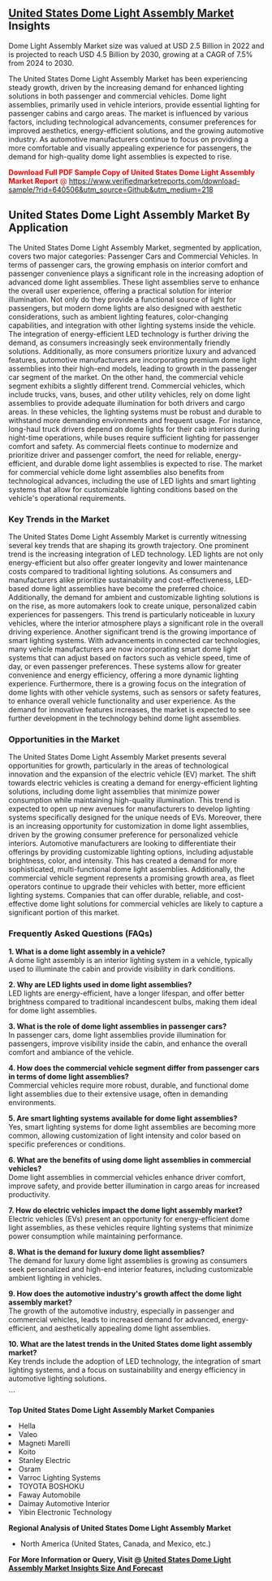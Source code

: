 <h2><a href="https://www.verifiedmarketreports.com/download-sample/?rid=640506&amp;utm_source=Github&amp;utm_medium=218" target="_blank">United States Dome Light Assembly Market</a> Insights</h2><p>Dome Light Assembly Market size was valued at USD 2.5 Billion in 2022 and is projected to reach USD 4.5 Billion by 2030, growing at a CAGR of 7.5% from 2024 to 2030.</p><p> <p>The United States Dome Light Assembly Market has been experiencing steady growth, driven by the increasing demand for enhanced lighting solutions in both passenger and commercial vehicles. Dome light assemblies, primarily used in vehicle interiors, provide essential lighting for passenger cabins and cargo areas. The market is influenced by various factors, including technological advancements, consumer preferences for improved aesthetics, energy-efficient solutions, and the growing automotive industry. As automotive manufacturers continue to focus on providing a more comfortable and visually appealing experience for passengers, the demand for high-quality dome light assemblies is expected to rise. <p><span class=""><span style="color: #ff0000;"><strong>Download Full PDF Sample Copy of United States Dome Light Assembly Market Report</strong> @ </span><a href="https://www.verifiedmarketreports.com/download-sample/?rid=640506&amp;utm_source=Github&amp;utm_medium=218" target="_blank">https://www.verifiedmarketreports.com/download-sample/?rid=640506&amp;utm_source=Github&amp;utm_medium=218</a></span></p></p> <h2>United States Dome Light Assembly Market By Application</h2> <p>The United States Dome Light Assembly Market, segmented by application, covers two major categories: Passenger Cars and Commercial Vehicles. In terms of passenger cars, the growing emphasis on interior comfort and passenger convenience plays a significant role in the increasing adoption of advanced dome light assemblies. These light assemblies serve to enhance the overall user experience, offering a practical solution for interior illumination. Not only do they provide a functional source of light for passengers, but modern dome lights are also designed with aesthetic considerations, such as ambient lighting features, color-changing capabilities, and integration with other lighting systems inside the vehicle. The integration of energy-efficient LED technology is further driving the demand, as consumers increasingly seek environmentally friendly solutions. Additionally, as more consumers prioritize luxury and advanced features, automotive manufacturers are incorporating premium dome light assemblies into their high-end models, leading to growth in the passenger car segment of the market. On the other hand, the commercial vehicle segment exhibits a slightly different trend. Commercial vehicles, which include trucks, vans, buses, and other utility vehicles, rely on dome light assemblies to provide adequate illumination for both drivers and cargo areas. In these vehicles, the lighting systems must be robust and durable to withstand more demanding environments and frequent usage. For instance, long-haul truck drivers depend on dome lights for their cab interiors during night-time operations, while buses require sufficient lighting for passenger comfort and safety. As commercial fleets continue to modernize and prioritize driver and passenger comfort, the need for reliable, energy-efficient, and durable dome light assemblies is expected to rise. The market for commercial vehicle dome light assemblies also benefits from technological advances, including the use of LED lights and smart lighting systems that allow for customizable lighting conditions based on the vehicle's operational requirements.</p> <h3>Key Trends in the Market</h3> <p>The United States Dome Light Assembly Market is currently witnessing several key trends that are shaping its growth trajectory. One prominent trend is the increasing integration of LED technology. LED lights are not only energy-efficient but also offer greater longevity and lower maintenance costs compared to traditional lighting solutions. As consumers and manufacturers alike prioritize sustainability and cost-effectiveness, LED-based dome light assemblies have become the preferred choice. Additionally, the demand for ambient and customizable lighting solutions is on the rise, as more automakers look to create unique, personalized cabin experiences for passengers. This trend is particularly noticeable in luxury vehicles, where the interior atmosphere plays a significant role in the overall driving experience. Another significant trend is the growing importance of smart lighting systems. With advancements in connected car technologies, many vehicle manufacturers are now incorporating smart dome light systems that can adjust based on factors such as vehicle speed, time of day, or even passenger preferences. These systems allow for greater convenience and energy efficiency, offering a more dynamic lighting experience. Furthermore, there is a growing focus on the integration of dome lights with other vehicle systems, such as sensors or safety features, to enhance overall vehicle functionality and user experience. As the demand for innovative features increases, the market is expected to see further development in the technology behind dome light assemblies.</p> <h3>Opportunities in the Market</h3> <p>The United States Dome Light Assembly Market presents several opportunities for growth, particularly in the areas of technological innovation and the expansion of the electric vehicle (EV) market. The shift towards electric vehicles is creating a demand for energy-efficient lighting solutions, including dome light assemblies that minimize power consumption while maintaining high-quality illumination. This trend is expected to open up new avenues for manufacturers to develop lighting systems specifically designed for the unique needs of EVs. Moreover, there is an increasing opportunity for customization in dome light assemblies, driven by the growing consumer preference for personalized vehicle interiors. Automotive manufacturers are looking to differentiate their offerings by providing customizable lighting options, including adjustable brightness, color, and intensity. This has created a demand for more sophisticated, multi-functional dome light assemblies. Additionally, the commercial vehicle segment represents a promising growth area, as fleet operators continue to upgrade their vehicles with better, more efficient lighting systems. Companies that can offer durable, reliable, and cost-effective dome light solutions for commercial vehicles are likely to capture a significant portion of this market.</p> <h3>Frequently Asked Questions (FAQs)</h3> <p><strong>1. What is a dome light assembly in a vehicle?</strong> <br> A dome light assembly is an interior lighting system in a vehicle, typically used to illuminate the cabin and provide visibility in dark conditions.</p> <p><strong>2. Why are LED lights used in dome light assemblies?</strong> <br> LED lights are energy-efficient, have a longer lifespan, and offer better brightness compared to traditional incandescent bulbs, making them ideal for dome light assemblies.</p> <p><strong>3. What is the role of dome light assemblies in passenger cars?</strong> <br> In passenger cars, dome light assemblies provide illumination for passengers, improve visibility inside the cabin, and enhance the overall comfort and ambiance of the vehicle.</p> <p><strong>4. How does the commercial vehicle segment differ from passenger cars in terms of dome light assemblies?</strong> <br> Commercial vehicles require more robust, durable, and functional dome light assemblies due to their extensive usage, often in demanding environments.</p> <p><strong>5. Are smart lighting systems available for dome light assemblies?</strong> <br> Yes, smart lighting systems for dome light assemblies are becoming more common, allowing customization of light intensity and color based on specific preferences or conditions.</p> <p><strong>6. What are the benefits of using dome light assemblies in commercial vehicles?</strong> <br> Dome light assemblies in commercial vehicles enhance driver comfort, improve safety, and provide better illumination in cargo areas for increased productivity.</p> <p><strong>7. How do electric vehicles impact the dome light assembly market?</strong> <br> Electric vehicles (EVs) present an opportunity for energy-efficient dome light assemblies, as these vehicles require lighting systems that minimize power consumption while maintaining performance.</p> <p><strong>8. What is the demand for luxury dome light assemblies?</strong> <br> The demand for luxury dome light assemblies is growing as consumers seek personalized and high-end interior features, including customizable ambient lighting in vehicles.</p> <p><strong>9. How does the automotive industry's growth affect the dome light assembly market?</strong> <br> The growth of the automotive industry, especially in passenger and commercial vehicles, leads to increased demand for advanced, energy-efficient, and aesthetically appealing dome light assemblies.</p> <p><strong>10. What are the latest trends in the United States dome light assembly market?</strong> <br> Key trends include the adoption of LED technology, the integration of smart lighting systems, and a focus on sustainability and energy efficiency in automotive lighting solutions.</p> ```</p><p><strong>Top United States Dome Light Assembly Market Companies</strong></p><div data-test-id=""><p><li>Hella</li><li> Valeo</li><li> Magneti Marelli</li><li> Koito</li><li> Stanley Electric</li><li> Osram</li><li> Varroc Lighting Systems</li><li> TOYOTA BOSHOKU</li><li> Faway Automobile</li><li> Daimay Automotive Interior</li><li> Yibin Electronic Technology</li></p><div><strong>Regional Analysis of&nbsp;United States Dome Light Assembly Market</strong></div><ul><li dir="ltr"><p dir="ltr">North America&nbsp;(United States, Canada, and Mexico, etc.)</p></li></ul><p><strong>For More Information or Query, Visit @&nbsp;</strong><strong><a href="https://www.verifiedmarketreports.com/product/dome-light-assembly-market/?utm_source=Github&amp;utm_medium=218" target="_blank">United States Dome Light Assembly Market Insights Size And Forecast</a></strong></p></div>
